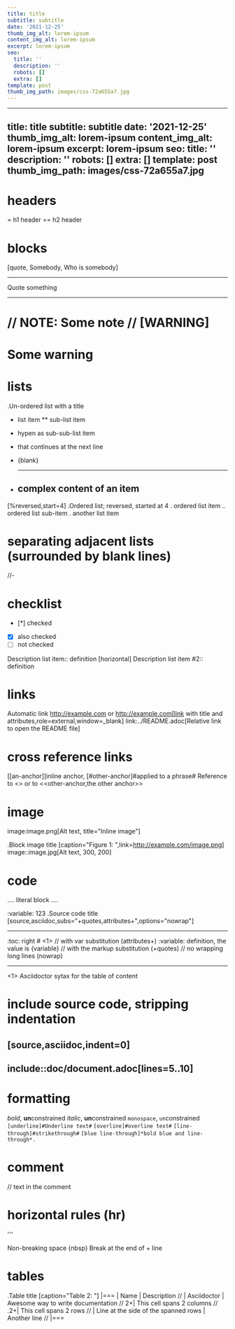 ```yaml
---
title: title
subtitle: subtitle
date: '2021-12-25'
thumb_img_alt: lorem-ipsum
content_img_alt: lorem-ipsum
excerpt: lorem-ipsum
seo:
  title: ''
  description: ''
  robots: []
  extra: []
template: post
thumb_img_path: images/css-72a655a7.jpg
---
```

---
title: title
subtitle: subtitle
date: '2021-12-25'
thumb_img_alt: lorem-ipsum
content_img_alt: lorem-ipsum
excerpt: lorem-ipsum
seo:
  title: ''
  description: ''
  robots: []
  extra: []
template: post
thumb_img_path: images/css-72a655a7.jpg
---
# headers

= h1 header
== h2 header

# blocks

[quote, Somebody, Who is somebody]

---

Quote something

---

//
NOTE: Some note
//
[WARNING]
====
Some warning
====

# lists

.Un-ordered list with a title

- list item
  \*\* sub-list item

* hypen as sub-sub-list item

- that continues at the next line

* {blank}

- ***
  ## complex content of an item

[%reversed,start=4]
.Ordered list; reversed, started at 4
. ordered list item
.. ordered list sub-item
. another list item

# separating adjacent lists (surrounded by blank lines)

//-

# checklist

- [*] checked
- [x] also checked
- [ ] not checked

Description list item:: definition
[horizontal]
Description list item #2:: definition

# links

Automatic link http://example.com or
http://example.com[link with title and attributes,role=external,window=\_blank]
link:../README.adoc[Relative link to open the README file]

# cross reference links

[[an-anchor]]inline anchor, [#other-anchor]#applied to a phrase#
Reference to <<an-anchor>> or to <<other-anchor,the other anchor>>

# image

image:image.png[Alt text, title="Inline image"]

.Block image title
[caption="Figure 1: ",link=http://example.com/image.png]
image::image.jpg[Alt text, 300, 200]

# code

....
literal block
....

:variable: 123
.Source code title
[source,asciidoc,subs="+quotes,attributes+",options="nowrap"]

---

:toc: right # <1>
// with var substitution (attributes+)
:variable: definition, the value is {variable}
// with the markup substitution (+quotes)
// no wrapping long lines (nowrap)

---

<1> Asciidoctor sytax for the table of content

# include source code, stripping indentation

## [source,asciidoc,indent=0]

## include::doc/document.adoc[lines=5..10]

# formatting

_bold_, **un**constrained
_italic_, **un**constrained
`monospace`, `un`constrained
`[underline]#Underline text#`
`[overline]#overline text#`
`[line-through]#strikethrough#`
`[blue line-through]*bold blue and line-through*.`

# comment

// text in the comment

# horizontal rules (hr)

'''

Non-breaking space {nbsp}
Break at the end of +
line

# tables

.Table title
[caption="Table 2: "]
|===
| Name | Description
//
| Asciidoctor
| Awesome way to write documentation
//
2+| This cell spans 2 columns
//
.2+| This cell spans 2 rows
//
| Line at the side of the spanned rows
| Another line
//
|===
